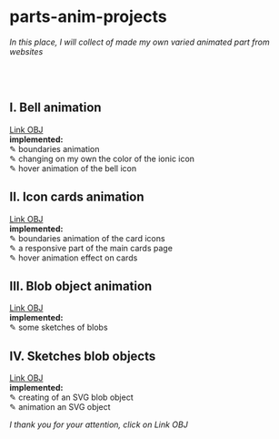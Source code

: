 # parts-anim-projects
 <em>In this place, I will collect of made my own varied animated part from websites</em>

 <br/>
 <br/>
 

<h2>I. Bell animation</h2>

[Link OBJ](https://kseniiamarkiv.github.io/parts-anim-projects/bell)<br/>
**implemented:**<br/>
✎ boundaries animation<br/>
✎ changing on my own the color of the ionic icon<br/>
✎ hover animation of the bell icon<br/>

 <h2>II. Icon cards animation</h2>
 
 [Link OBJ](https://kseniiamarkiv.github.io/parts-anim-projects/cards)<br/>
**implemented:**<br/>
✎ boundaries animation of the card icons<br/>
✎ a responsive part of the main cards page<br/>
✎ hover animation effect on cards<br/>

 <h2>III. Blob object animation</h2>

 [Link OBJ](https://kseniiamarkiv.github.io/parts-anim-projects/blobobj)<br/>
**implemented:**<br/>
✎ some sketches of blobs<br/>

 <h2>IV. Sketches blob objects</h2>

 [Link OBJ](https://kseniiamarkiv.github.io/parts-anim-projects/blob-objects)<br/>
**implemented:**<br/>
✎ creating of an SVG blob object<br/>
✎ animation an SVG object



 <em>I thank you for your attention, click on</em> *Link OBJ*
